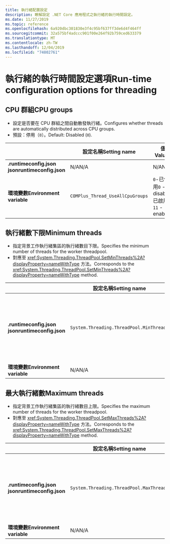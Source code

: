 ```yaml
---
title: 執行緒配置設定
description: 瞭解設定 .NET Core 應用程式之執行緒的執行時間設定。
ms.date: 11/27/2019
ms.topic: reference
ms.openlocfilehash: 6a920dbc301830e3f4c95bf637ff3de6d4f464ff
ms.sourcegitcommit: 32a575bf4adccc901f00e264f92b759ced633379
ms.translationtype: MT
ms.contentlocale: zh-TW
ms.lasthandoff: 12/04/2019
ms.locfileid: "74802761"
---
```

# <a name="run-time-configuration-options-for-threading"></a><span data-ttu-id="bf406-103">執行緒的執行時間設定選項</span><span class="sxs-lookup"><span data-stu-id="bf406-103">Run-time configuration options for threading</span></span>

## <a name="cpu-groups"></a><span data-ttu-id="bf406-104">CPU 群組</span><span class="sxs-lookup"><span data-stu-id="bf406-104">CPU groups</span></span>

- <span data-ttu-id="bf406-105">設定是否要在 CPU 群組之間自動散發執行緒。</span><span class="sxs-lookup"><span data-stu-id="bf406-105">Configures whether threads are automatically distributed across CPU groups.</span></span>
- <span data-ttu-id="bf406-106">預設：停用（`0`）。</span><span class="sxs-lookup"><span data-stu-id="bf406-106">Default: Disabled (`0`).</span></span>

| | <span data-ttu-id="bf406-107">設定名稱</span><span class="sxs-lookup"><span data-stu-id="bf406-107">Setting name</span></span> | <span data-ttu-id="bf406-108">值</span><span class="sxs-lookup"><span data-stu-id="bf406-108">Values</span></span> |
| - | - | - |
| <span data-ttu-id="bf406-109">**.runtimeconfig.json json**</span><span class="sxs-lookup"><span data-stu-id="bf406-109">**runtimeconfig.json**</span></span> | <span data-ttu-id="bf406-110">N/A</span><span class="sxs-lookup"><span data-stu-id="bf406-110">N/A</span></span> | <span data-ttu-id="bf406-111">N/A</span><span class="sxs-lookup"><span data-stu-id="bf406-111">N/A</span></span> |
| <span data-ttu-id="bf406-112">**環境變數**</span><span class="sxs-lookup"><span data-stu-id="bf406-112">**Environment variable**</span></span> | `COMPlus_Thread_UseAllCpuGroups` | <span data-ttu-id="bf406-113">`0`-已停用</span><span class="sxs-lookup"><span data-stu-id="bf406-113">`0` - disabled</span></span><br/><span data-ttu-id="bf406-114">已啟用 `1`</span><span class="sxs-lookup"><span data-stu-id="bf406-114">`1` - enabled</span></span> |

## <a name="minimum-threads"></a><span data-ttu-id="bf406-115">執行緒數下限</span><span class="sxs-lookup"><span data-stu-id="bf406-115">Minimum threads</span></span>

- <span data-ttu-id="bf406-116">指定背景工作執行緒集區的執行緒數目下限。</span><span class="sxs-lookup"><span data-stu-id="bf406-116">Specifies the minimum number of threads for the worker threadpool.</span></span>
- <span data-ttu-id="bf406-117">對應至 <xref:System.Threading.ThreadPool.SetMinThreads%2A?displayProperty=nameWithType> 方法。</span><span class="sxs-lookup"><span data-stu-id="bf406-117">Corresponds to the <xref:System.Threading.ThreadPool.SetMinThreads%2A?displayProperty=nameWithType> method.</span></span>

| | <span data-ttu-id="bf406-118">設定名稱</span><span class="sxs-lookup"><span data-stu-id="bf406-118">Setting name</span></span> | <span data-ttu-id="bf406-119">值</span><span class="sxs-lookup"><span data-stu-id="bf406-119">Values</span></span> |
| - | - | - |
| <span data-ttu-id="bf406-120">**.runtimeconfig.json json**</span><span class="sxs-lookup"><span data-stu-id="bf406-120">**runtimeconfig.json**</span></span> | `System.Threading.ThreadPool.MinThreads` | <span data-ttu-id="bf406-121">整數，表示執行緒的最小數目</span><span class="sxs-lookup"><span data-stu-id="bf406-121">An integer that represents the minimum number of threads</span></span> |
| <span data-ttu-id="bf406-122">**環境變數**</span><span class="sxs-lookup"><span data-stu-id="bf406-122">**Environment variable**</span></span> | <span data-ttu-id="bf406-123">N/A</span><span class="sxs-lookup"><span data-stu-id="bf406-123">N/A</span></span> | <span data-ttu-id="bf406-124">N/A</span><span class="sxs-lookup"><span data-stu-id="bf406-124">N/A</span></span> |

## <a name="maximum-threads"></a><span data-ttu-id="bf406-125">最大執行緒數</span><span class="sxs-lookup"><span data-stu-id="bf406-125">Maximum threads</span></span>

- <span data-ttu-id="bf406-126">指定背景工作執行緒集區的執行緒數目上限。</span><span class="sxs-lookup"><span data-stu-id="bf406-126">Specifies the maximum number of threads for the worker threadpool.</span></span>
- <span data-ttu-id="bf406-127">對應至 <xref:System.Threading.ThreadPool.SetMaxThreads%2A?displayProperty=nameWithType> 方法。</span><span class="sxs-lookup"><span data-stu-id="bf406-127">Corresponds to the <xref:System.Threading.ThreadPool.SetMaxThreads%2A?displayProperty=nameWithType> method.</span></span>

| | <span data-ttu-id="bf406-128">設定名稱</span><span class="sxs-lookup"><span data-stu-id="bf406-128">Setting name</span></span> | <span data-ttu-id="bf406-129">值</span><span class="sxs-lookup"><span data-stu-id="bf406-129">Values</span></span> |
| - | - | - |
| <span data-ttu-id="bf406-130">**.runtimeconfig.json json**</span><span class="sxs-lookup"><span data-stu-id="bf406-130">**runtimeconfig.json**</span></span> | `System.Threading.ThreadPool.MaxThreads` | <span data-ttu-id="bf406-131">表示執行緒數目上限的整數。</span><span class="sxs-lookup"><span data-stu-id="bf406-131">An integer that represents the maximum number of threads</span></span> |
| <span data-ttu-id="bf406-132">**環境變數**</span><span class="sxs-lookup"><span data-stu-id="bf406-132">**Environment variable**</span></span> | <span data-ttu-id="bf406-133">N/A</span><span class="sxs-lookup"><span data-stu-id="bf406-133">N/A</span></span> | <span data-ttu-id="bf406-134">N/A</span><span class="sxs-lookup"><span data-stu-id="bf406-134">N/A</span></span> |
